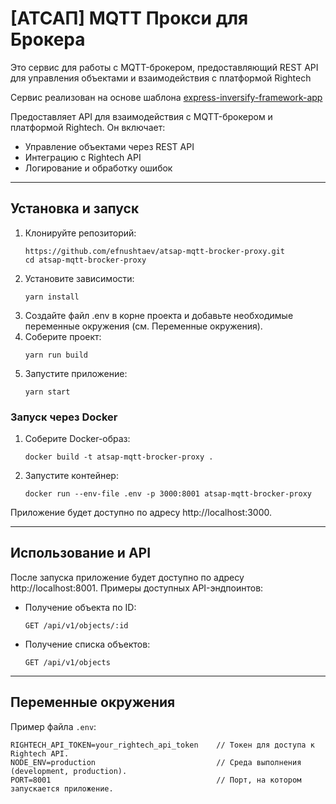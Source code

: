 # [АТСАП] MQTT Прокси для Брокера

Это сервис для работы с MQTT-брокером, предоставляющий REST API для управления объектами и взаимодействия с платформой Rightech

Сервис реализован на основе шаблона [express-inversify-framework-app](https://github.com/efnushtaev/express-inversify-framework-app)

Предоставляет API для взаимодействия с MQTT-брокером и платформой Rightech. Он включает:
- Управление объектами через REST API
- Интеграцию с Rightech API
- Логирование и обработку ошибок

---

## Установка и запуск

1. Клонируйте репозиторий:
    ```
    https://github.com/efnushtaev/atsap-mqtt-brocker-proxy.git
    cd atsap-mqtt-brocker-proxy
    ```
2. Установите зависимости:
    ```
    yarn install
    ```
3. Создайте файл .env в корне проекта и добавьте необходимые переменные окружения (см. Переменные окружения).
4. Соберите проект:
    ```
    yarn run build
    ```
5. Запустите приложение:
    ```
    yarn start
    ```
### Запуск через Docker

1. Соберите Docker-образ:
    ```
    docker build -t atsap-mqtt-brocker-proxy .
    ```
2. Запустите контейнер:
    ```
    docker run --env-file .env -p 3000:8001 atsap-mqtt-brocker-proxy
    ```
Приложение будет доступно по адресу http://localhost:3000.

---

## Использование и API

После запуска приложение будет доступно по адресу http://localhost:8001. Примеры доступных API-эндпоинтов:
- Получение объекта по ID:
    ```
    GET /api/v1/objects/:id
    ```
- Получение списка объектов:
    ```
    GET /api/v1/objects
    ```
    
---

## Переменные окружения

Пример файла `.env`:


    RIGHTECH_API_TOKEN=your_rightech_api_token    // Токен для доступа к Rightech API.
    NODE_ENV=production                           // Среда выполнения (development, production).
    PORT=8001                                     // Порт, на котором запускается приложение.

    
